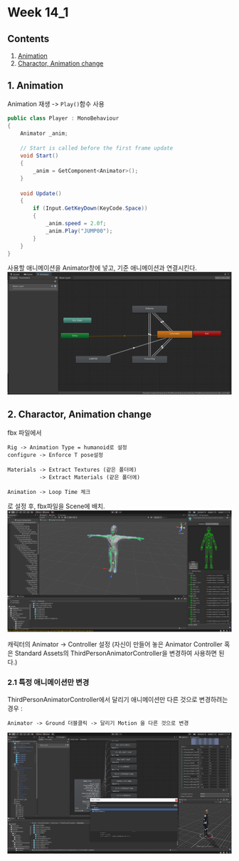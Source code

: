 # Week 14_1

## Contents
1. [Animation](#1-Animation)
2. [Charactor, Animation change](#2-Charactor,-Animation-change)


## 1. Animation

Animation  재생 -> `Play()`함수 사용  

```c#
public class Player : MonoBehaviour
{
    Animator _anim;

    // Start is called before the first frame update
    void Start()
    {
        _anim = GetComponent<Animator>();        
    }

    void Update()
    {
        if (Input.GetKeyDown(KeyCode.Space))
        {
            _anim.speed = 2.0f;
            _anim.Play("JUMP00");
        }
    }
}
```
사용할 애니메이션을 Animator창에 넣고, 기준 애니메이션과 연결시킨다.
![](https://github.com/ONground-Korea/Unity_study/blob/main/week%2014/pictures/%ED%99%94%EB%A9%B4%20%EC%BA%A1%EC%B2%98%202021-06-02%20175449.png?raw=true)


## 2. Charactor, Animation change

fbx 파일에서 
```
Rig -> Animation Type = humanoid로 설정
configure -> Enforce T pose설정

Materials -> Extract Textures (같은 폴더에)
          -> Extract Materials (같은 폴더에)

Animation -> Loop Time 체크
```
로 설정 후, fbx파일을 Scene에 배치.
![configure 클릭시](https://github.com/ONground-Korea/Unity_study/blob/main/week%2014/pictures/%ED%99%94%EB%A9%B4%20%EC%BA%A1%EC%B2%98%202021-06-02%20180222.png?raw=true)

캐릭터의 Animator -> Controller 설정 (자신이 만들어 놓은 Animator Controller 혹은 Standard Assets의 ThirdPersonAnimatorController을 변경하여 사용하면 된다.)

### 2.1 특정 애니메이션만 변경

ThirdPersonAnimatorController에서 달리기 애니메이션만 다른 것으로 변경하려는 경우 :

`Animator -> Ground 더블클릭 -> 달리기 Motion 을 다른 것으로 변경`

![](https://github.com/ONground-Korea/Unity_study/blob/main/week%2014/pictures/%ED%99%94%EB%A9%B4%20%EC%BA%A1%EC%B2%98%202021-06-02%20182235.png?raw=true)
